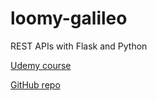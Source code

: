 # loomy-galileo
REST APIs with Flask and Python

[Udemy course](https://www.udemy.com/rest-api-flask-and-python/)

[GitHub repo](https://github.com/schoolofcode-me/rest-api-sections)


